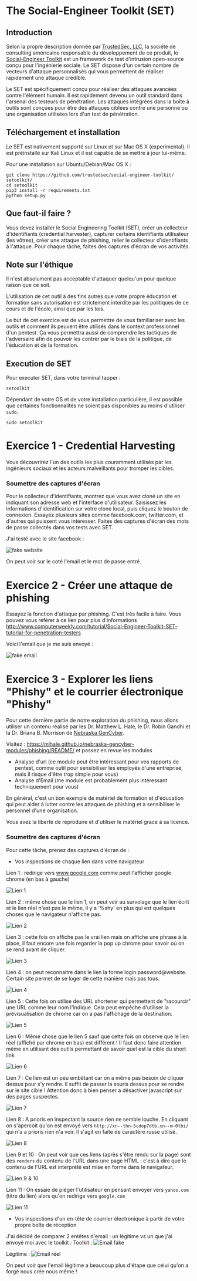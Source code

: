 # The Social-Engineer Toolkit (SET)

## Introduction

Selon la propre description donnée par [TrustedSec, LLC](https://www.trustedsec.com), la société de consulting américaine responsable du développement de ce produit, le [Social-Engineer Toolkit](https://github.com/trustedsec/social-engineer-toolkit/) est un framework de test d'intrusion open-source conçu pour l'ingénierie sociale. Le SET dispose d'un certain nombre de vecteurs d'attaque personnalisés qui vous permettent de réaliser rapidement une attaque crédible.

Le SET est spécifiquement conçu pour réaliser des attaques avancées contre l'élément humain. Il est rapidement devenu un outil standard dans l'arsenal des testeurs de pénétration. Les attaques intégrées dans la boîte à outils sont conçues pour être des attaques ciblées contre une personne ou une organisation utilisées lors d'un test de pénétration.


## Téléchargement et installation

Le SET est nativement supporté sur Linux et sur Mac OS X (experimental). Il est préinstallé sur Kali Linux et il est capable de se mettre à jour lui-même.

Pour une installation sur Ubuntu/Debian/Mac OS X :

```
git clone https://github.com/trustedsec/social-engineer-toolkit/ setoolkit/
cd setoolkit
pip3 install -r requirements.txt
python setup.py
```

## Que faut-il faire ?

Vous devez installer le Social Engineering Toolkit (SET), créer un collecteur d'identifiants (credential harvester), capturer certains identifiants utilisateur (les vôtres), créer une attaque de phishing, relier le collecteur d'identifiants à l'attaque. Pour chaque tâche, faites des captures d'écran de vos activités.

## Note sur l'éthique

Il n'est absolument pas acceptable d'attaquer quelqu'un pour quelque raison que ce soit. 

L'utilisation de cet outil à des fins autres que votre propre éducation et formation sans autorisation est strictement interdite par les politiques de ce cours et de l'école, ainsi que par les lois. 

Le but de cet exercice est de vous permettre de vous familiariser avec les outils et comment ils peuvent être utilisés dans le context professionnel d'un pentest. Ça vous permettra aussi de comprendre les tactiques de l'adversaire afin de pouvoir les contrer par le biais de la politique, de l'éducation et de la formation.

## Execution de SET

Pour executer SET, dans votre terminal tapper :

```
setoolkit
```

Dépendant de votre OS et de votre installation particulière, il est possible que certaines fonctionnalités ne soient pas disponibles au moins d'utiliser ```sudo```.

```
sudo setoolkit
```

# Exercice 1 - Credential Harvesting

Vous découvrirez l'un des outils les plus couramment utilisés par les ingénieurs sociaux et les acteurs malveillants pour tromper les cibles.

### Soumettre des captures d'écran

Pour le collecteur d'identifiants, montrez que vous avez cloné un site en indiquant son adresse web et l'interface d'utilisateur. Saisissez les informations d'identification sur votre clone local, puis cliquez le bouton de connexion. Essayez plusieurs sites comme facebook.com, twitter.com, et d'autres qui puissent vous intéresser. Faites des captures d'écran des mots de passe collectés dans vos tests avec SET.

J'ai testé avec le site facebook : 

![fake website](images/fake_facebook.png)

On peut voir sur le coté l'email et le mot de passe entré.

# Exercice 2 - Créer une attaque de phishing

Essayez la fonction d'attaque par phishing. C'est très facile à faire. Vous pouvez vous référer à ce lien pour plus d'informations http://www.computerweekly.com/tutorial/Social-Engineer-Toolkit-SET-tutorial-for-penetration-testers

Voici l'email que je me suis envoyé : 

![fake email](images/mail_reussi.png)

# Exercice 3 - Explorer les liens "Phishy" et le courrier électronique "Phishy"

Pour cette dernière partie de notre exploration du phishing, nous allons utiliser un contenu réalisé par les  Dr. Matthew L. Hale, le Dr. Robin Gandhi et la Dr. Briana B. Morrison de [Nebraska GenCyber](
http://www.nebraskagencyber.com). 

Visitez : https://mlhale.github.io/nebraska-gencyber-modules/phishing/README/ et passez en revue les modules 

- Analyse d'url (ce module peut être intéressant pour vos rapports de pentest, comme outil pour sensibiliser les employés d'une entreprise, mais il risque d'être trop simple pour vous)
- Analyse d'Email (me module est probablement plus intéressant techniquement pour vous)

En général, c'est un bon exemple de matériel de formation et d'éducation qui peut aider à lutter contre les attaques de phishing et à sensibiliser le personnel d'une organisation.

Vous avez la liberté de reproduire et d'utiliser le matériel grace à sa licence.


### Soumettre des captures d'écran

Pour cette tâche, prenez des captures d'écran de :

- Vos inspections de chaque lien dans votre navigateur

Lien 1 : redirige vers www.google.com comme peut l'afficher google chrome (en bas à gauche)

![Lien 1](images/Link1.png)

Lien 2 : même chose que le lien 1, on peut voir au survolage que le lien écrit et le lien réel n'est pas le même, il y a '%shy' en plus qui est quelques choses que le navigateur n'affiche pas.

![Lien 2](images/Link2.png)

Lien 3 : cette fois on affiche pas le vrai lien mais on affiche une phrase à la place, il faut encore une fois regarder la pop up chrome pour savoir où on se rend avant de cliquer.

![Lien 3](images/Link3.png)

Lien 4 : on peut reconnaitre dans le lien la forme login:password@website. Certain site permet de se loger de cette manière mais pas tous.

![Lien 4](images/Link4.png)

Lien 5 : Cette fois on utilise des URL shortener qui permettent de "racourcir" une URL comme leur nom l'indique. Cela peut empêche d'utiliser la prévisualisation de chrome car on a pas l'affichage de la destination.

![Lien 5](images/Link5.png)

Lien 6 : Même chose que le lien 5 sauf que cette fois on observe que le lien réel (affiché par chrome en bas) est différent ! Il faut donc faire attention même en utilisant des outils permettant de savoir quel est la cible du short link

![Lien 6](images/Link6.png)

Lien 7 : Ce lien est un peu embêtant car on a même pas besoin de cliquer dessus pour s'y rendre. Il suffit de passer la souris dessus pour se rendre sur le site cible ! Attention donc à bien penser a désactiver javascript sur des pages suspectes.

![Lien 7](images/Link7.png)

Lien 8 : A prioris en inspectant la source rien ne semble louche. En cliquant on s'apercoit qu'on est envoyé vers `http://xn--thn-5cdop7dtb.xn--m-0tbi/` qui n'a a prioris rien n'a voir. Il s'agit en faite de caractère russe utilisé. 

![Lien 8](images/Link8.png)

Lien 9 et 10 : On peut voir que ces liens (après s'être rendu sur la page) sont des `renders` du contenu de l'URL dans une page HTML : c'est à dire que le contenu de l'URL est interprété est mise en forme dans le navigateur. 

![Lien 9 & 10](images/Link9.png)

Lien 11 : On essaie de piéger l'utilisateur en pensant envoyer vers `yahoo.com` (titre du lien) alors qu'on redirige vers `google.com`

![Lien 11](images/Link11.png)


- Vos inspections d'un en-tête de courrier électronique à partir de votre propre boîte de réception

J'ai décidé de comparer 2 entêtes d'email : un légitime vs un que j'ai envoyé moi avec le toolkit :
Toolkit : 
![Email fake](images/analyseheader.png)

Légitime :
![Email réel](images/analyse_real_header.png)

On peut voir que l'email légitime a beaucoup plus d'étape que celui qu'on a forgé nous crée nous même ! 